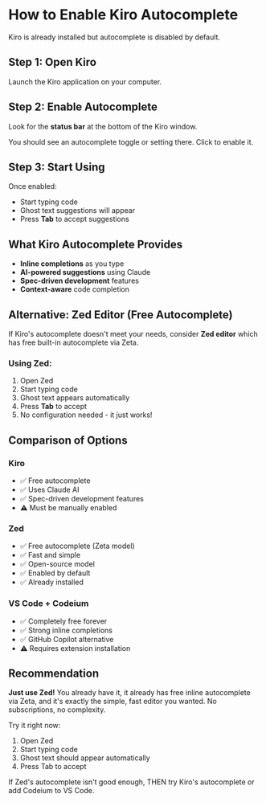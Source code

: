 # How to Enable Kiro Autocomplete

Kiro is already installed but autocomplete is disabled by default.

## Step 1: Open Kiro

Launch the Kiro application on your computer.

## Step 2: Enable Autocomplete

Look for the **status bar** at the bottom of the Kiro window.

You should see an autocomplete toggle or setting there. Click to enable it.

## Step 3: Start Using

Once enabled:
- Start typing code
- Ghost text suggestions will appear
- Press **Tab** to accept suggestions

## What Kiro Autocomplete Provides

- **Inline completions** as you type
- **AI-powered suggestions** using Claude
- **Spec-driven development** features
- **Context-aware** code completion

## Alternative: Zed Editor (Free Autocomplete)

If Kiro's autocomplete doesn't meet your needs, consider **Zed editor** which has free built-in autocomplete via Zeta.

### Using Zed:
1. Open Zed
2. Start typing code
3. Ghost text appears automatically
4. Press **Tab** to accept
5. No configuration needed - it just works!

## Comparison of Options

### Kiro
- ✅ Free autocomplete
- ✅ Uses Claude AI
- ✅ Spec-driven development features
- ⚠️ Must be manually enabled

### Zed
- ✅ Free autocomplete (Zeta model)
- ✅ Fast and simple
- ✅ Open-source model
- ✅ Enabled by default
- ✅ Already installed

### VS Code + Codeium
- ✅ Completely free forever
- ✅ Strong inline completions
- ✅ GitHub Copilot alternative
- ⚠️ Requires extension installation

## Recommendation

**Just use Zed!** You already have it, it already has free inline autocomplete via Zeta, and it's exactly the simple, fast editor you wanted. No subscriptions, no complexity.

Try it right now:
1. Open Zed
2. Start typing code
3. Ghost text should appear automatically
4. Press Tab to accept

If Zed's autocomplete isn't good enough, THEN try Kiro's autocomplete or add Codeium to VS Code.
